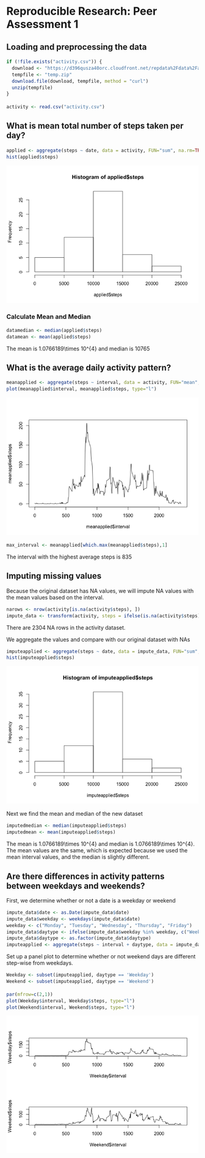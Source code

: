 # Reproducible Research: Peer Assessment 1


## Loading and preprocessing the data


```r
if (!file.exists("activity.csv")) {
  download <- "https://d396qusza40orc.cloudfront.net/repdata%2Fdata%2Factivity.zip"
  tempfile <- "temp.zip"
  download.file(download, tempfile, method = "curl")
  unzip(tempfile)
}  

activity <- read.csv("activity.csv")
```


## What is mean total number of steps taken per day?

```r
applied <- aggregate(steps ~ date, data = activity, FUN="sum", na.rm=TRUE)
hist(applied$steps)
```

![](PA1_template_files/figure-html/unnamed-chunk-2-1.png)<!-- -->

### Calculate Mean and Median

```r
datamedian <- median(applied$steps)
datamean <- mean(applied$steps)
```

The mean is 1.0766189\times 10^{4} and median is 10765

## What is the average daily activity pattern?

```r
meanapplied <- aggregate(steps ~ interval, data = activity, FUN="mean", na.rm=TRUE)
plot(meanapplied$interval, meanapplied$steps, type="l")
```

![](PA1_template_files/figure-html/unnamed-chunk-4-1.png)<!-- -->

```r
max_interval <- meanapplied[which.max(meanapplied$steps),1]
```

The interval with the highest average steps is 835

## Imputing missing values

Because the original dataset has NA values, we will impute NA values with the mean values based on the interval.


```r
narows <- nrow(activity[is.na(activity$steps), ])
impute_data <- transform(activity, steps = ifelse(is.na(activity$steps), meanapplied$steps[match(activity$interval, meanapplied$interval)], activity$steps))
```

There are 2304 NA rows in the activity dataset.

We aggregate the values and compare with our original dataset with NAs


```r
imputeapplied <- aggregate(steps ~ date, data = impute_data, FUN="sum", na.rm=TRUE)
hist(imputeapplied$steps)
```

![](PA1_template_files/figure-html/unnamed-chunk-6-1.png)<!-- -->

Next we find the mean and median of the new dataset


```r
imputedmedian <- median(imputeapplied$steps)
imputedmean <- mean(imputeapplied$steps)
```

The mean is 1.0766189\times 10^{4} and median is 1.0766189\times 10^{4}. The mean values are the same, which is expected because we used the mean interval values, and the median is slightly different.

## Are there differences in activity patterns between weekdays and weekends?

First, we determine whether or not a date is a weekday or weekend


```r
impute_data$date <- as.Date(impute_data$date)
impute_data$weekday <- weekdays(impute_data$date)
weekday <- c("Monday", "Tuesday", "Wednesday", "Thursday", "Friday")
impute_data$daytype <- ifelse(impute_data$weekday %in% weekday, c("Weekday"),c("Weekend"))
impute_data$daytype <- as.factor(impute_data$daytype)
imputeapplied <- aggregate(steps ~ interval + daytype, data = impute_data, FUN=mean, na.rm=TRUE)
```

Set up a panel plot to determine whether or not weekend days are different step-wise from weekdays.


```r
Weekday <- subset(imputeapplied, daytype == 'Weekday') 
Weekend <- subset(imputeapplied, daytype == 'Weekend') 

par(mfrow=c(2,1))
plot(Weekday$interval, Weekday$steps, type="l")
plot(Weekend$interval, Weekend$steps, type="l")
```

![](PA1_template_files/figure-html/unnamed-chunk-9-1.png)<!-- -->
